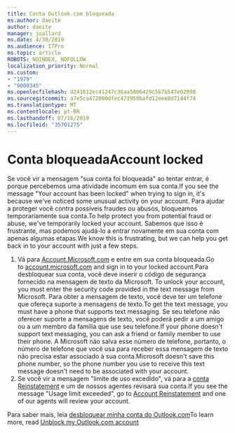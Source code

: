 ```yaml
---
title: Conta Outlook.com bloqueada
ms.author: daeite
author: daeite
manager: joallard
ms.date: 4/30/2019
ms.audience: ITPro
ms.topic: article
ROBOTS: NOINDEX, NOFOLLOW
localization_priority: Normal
ms.custom:
- "1979"
- "9000345"
ms.openlocfilehash: d241612ec41247c36aa5806429c5b7b547e02098
ms.sourcegitcommit: a7e5ca472000dfec471950bafd12eee8d7144f74
ms.translationtype: MT
ms.contentlocale: pt-BR
ms.lasthandoff: 07/16/2019
ms.locfileid: "35701275"
---
```

# <a name="account-locked"></a><span data-ttu-id="5e041-102">Conta bloqueada</span><span class="sxs-lookup"><span data-stu-id="5e041-102">Account locked</span></span>

<span data-ttu-id="5e041-103">Se você vir a mensagem "sua conta foi bloqueada" ao tentar entrar, é porque percebemos uma atividade incomum em sua conta.</span><span class="sxs-lookup"><span data-stu-id="5e041-103">If you see the message "Your account has been locked" when trying to sign in, it's because we've noticed some unusual activity on your account.</span></span> <span data-ttu-id="5e041-104">Para ajudar a proteger você contra possíveis fraudes ou abusos, bloqueamos temporariamente sua conta.</span><span class="sxs-lookup"><span data-stu-id="5e041-104">To help protect you from potential fraud or abuse, we've temporarily locked your account.</span></span> <span data-ttu-id="5e041-105">Sabemos que isso é frustrante, mas podemos ajudá-lo a entrar novamente em sua conta com apenas algumas etapas.</span><span class="sxs-lookup"><span data-stu-id="5e041-105">We know this is frustrating, but we can help you get back in to your account with just a few steps.</span></span>

1. <span data-ttu-id="5e041-106">Vá para [Account.Microsoft.com](https://go.microsoft.com/fwlink/?linkid=2090484) e entre em sua conta bloqueada.</span><span class="sxs-lookup"><span data-stu-id="5e041-106">Go to [account.microsoft.com](https://go.microsoft.com/fwlink/?linkid=2090484) and sign in to your locked account.</span></span><span data-ttu-id="5e041-107">Para desbloquear sua conta, você deve inserir o código de segurança fornecido na mensagem de texto da Microsoft.</span><span class="sxs-lookup"><span data-stu-id="5e041-107"> To unlock your account, you must enter the security code provided in the text message from Microsoft.</span></span> <span data-ttu-id="5e041-108">Para obter a mensagem de texto, você deve ter um telefone que ofereça suporte a mensagens de texto.</span><span class="sxs-lookup"><span data-stu-id="5e041-108">To get the text message, you must have a phone that supports text messaging.</span></span> <span data-ttu-id="5e041-109">Se seu telefone não oferecer suporte a mensagens de texto, você poderá pedir a um amigo ou a um membro da família que use seu telefone.</span><span class="sxs-lookup"><span data-stu-id="5e041-109">If your phone doesn't support text messaging, you can ask a friend or family member to use their phone.</span></span> <span data-ttu-id="5e041-110">A Microsoft não salva esse número de telefone, portanto, o número de telefone que você usa para receber essa mensagem de texto não precisa estar associado à sua conta.</span><span class="sxs-lookup"><span data-stu-id="5e041-110">Microsoft doesn't save this phone number, so the phone number you use to receive this text message doesn't need to be associated with your account.</span></span>
2. <span data-ttu-id="5e041-111">Se você vir a mensagem "limite de uso excedido", vá para a [conta Reinstatement](https://go.microsoft.com/fwlink/?linkid=2090483) e um de nossos agentes revisará sua conta.</span><span class="sxs-lookup"><span data-stu-id="5e041-111">If you see the message "Usage limit exceeded", go to [Account Reinstatement](https://go.microsoft.com/fwlink/?linkid=2090483) and one of our agents will review your account.</span></span>

<span data-ttu-id="5e041-112">Para saber mais, leia [desbloquear minha conta do Outlook.com](https://support.office.com/article/f4ad2701-d166-4d8b-8a6a-9af2a1f8a4c4?wt.mc_id=Office_Outlook_com_Alchemy)</span><span class="sxs-lookup"><span data-stu-id="5e041-112">To learn more, read [Unblock my Outlook.com account](https://support.office.com/article/f4ad2701-d166-4d8b-8a6a-9af2a1f8a4c4?wt.mc_id=Office_Outlook_com_Alchemy)</span></span> 